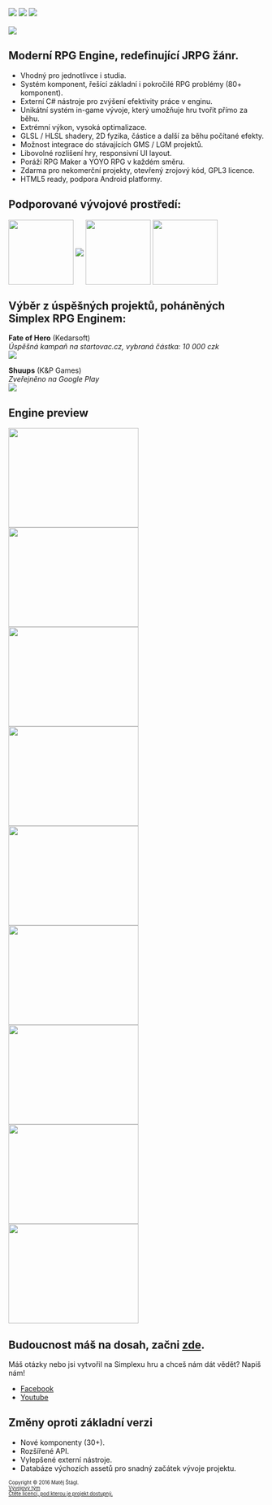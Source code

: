 <img src="https://img.shields.io/badge/Verze-1.0%20RC1-brightgreen.svg"> <img src="https://img.shields.io/badge/Status-V%20po%C5%99%C3%A1dku-green.svg"> <img src="https://img.shields.io/badge/License-GPL3-blue.svg">
<br><br>
<img align="middle" src="https://s22.postimg.org/xwq6o7t9t/Noname.png">
<br>

## Moderní RPG Engine, redefinující JRPG žánr.
* Vhodný pro jednotlivce i studia.
* Systém komponent, řešící základní i pokročilé RPG problémy (80+ komponent).
* Externí C# nástroje pro zvýšení efektivity práce v enginu.
* Unikátní systém in-game vývoje, který umožňuje hru tvořit přímo za běhu. 
* Extrémní výkon, vysoká optimalizace.
* GLSL / HLSL shadery, 2D fyzika, částice a další za běhu počítané efekty.
* Možnost integrace do stávajících GMS / LGM projektů.
* Libovolné rozlišení hry, responsivní UI layout.
* Poráží RPG Maker a YOYO RPG v každém směru.
* Zdarma pro nekomerční projekty, otevřený zrojový kód, GPL3 licence.
* HTML5 ready, podpora Android platformy.

## Podporované vývojové prostředí:
<img align="middle" width="128" height="128" src="https://s21.postimg.org/vghqza03r/rounded_corners.png">
<img align="middle" src="https://s10.postimg.org/tvc4uhp3t/Lateralgmlogo.png">
<img align="middle" width="128" height="128" src="https://s15.postimg.org/jrlizdqor/rounded_corners.jpg">  <img align="middle" width="128" height="128" src="https://s21.postimg.org/pisaduls7/rounded_corners.png">  


## Výběr z úspěšných projektů, poháněných Simplex RPG Enginem:
**Fate of Hero** (Kedarsoft)  
*Úspěšná kampaň na startovac.cz, vybraná částka: 10 000 czk*   
<a href="https://www.startovac.cz/projekty/fate-of-hero/">![](http://s13.postimg.org/u6dvlctif/5303_aaaa_png_200x113.png)</a>

**Shuups** (K&P Games)  
*Zveřejněno na Google Play*   
<a href="https://play.google.com/store/apps/details?id=sk.KandPGames.Shuups">![](http://s21.postimg.org/wpxsja7o7/Noname.png)</a>

## Engine preview 
<img align="middle" width="256" height="196" src="https://s11.postimg.org/45t1jf2kz/Noname1.png">
<img align="middle" width="256" height="196" src="https://s9.postimg.org/4mce74ohb/Noname.png">
<img align="middle" width="256" height="196" src="https://s11.postimg.org/5b7gc0l03/Noname3.png">
<img align="middle" width="256" height="196" src="https://s16.postimg.org/sqa4kye1x/Noname4.png">
<img align="middle" width="256" height="196" src="https://s16.postimg.org/lu7br103p/Noname5.png">
<img align="middle" width="256" height="196" src="https://s16.postimg.org/mlgwuy7yt/Noname6.png">
<img align="middle" width="256" height="196" src="https://s17.postimg.org/4j0stsy8f/Noname7.png">
<img align="middle" width="256" height="196" src="https://s17.postimg.org/9bx4bpq9r/Noname.png">
<img align="middle" width="256" height="196" src="https://s15.postimg.org/up5oq2nsr/Noname9.png">

## Budoucnost máš na dosah, začni [zde](https://github.com/lofcz/SimplexRpgEngine/wiki).

Máš otázky nebo jsi vytvořil na Simplexu hru a chceš nám dát vědět? Napiš nám!
- <a href="https://www.facebook.com/simplexengine/?pnref=lhc">Facebook</a>
- <a href="https://www.youtube.com/channel/UCCDT5l4gglPpFB_tEZd5c7Q">Youtube</a>

## Změny oproti základní verzi
* Nové komponenty (30+).
* Rozšířené API.
* Vylepšené externí nástroje.
* Databáze výchozích assetů pro snadný začátek vývoje projektu.

<sub><sup>Copyright © 2016 Matěj Štágl.</sup></sub>  
<sub><sup><a href="https://github.com/lofcz/SimplexRpgEngine/wiki/Auto%C5%99i">Vývojový tým</a></sup></sub>  
<sub><sup>[Čtěte licenci, pod kterou je projekt dostupný.](https://github.com/lofcz/SimplexRpgEngine/blob/master/license.md)</sup></sub>
